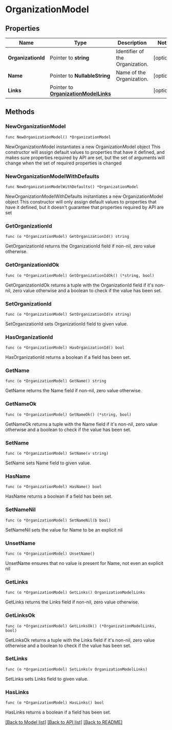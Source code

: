 # OrganizationModel

## Properties

Name | Type | Description | Notes
------------ | ------------- | ------------- | -------------
**OrganizationId** | Pointer to **string** | Identifier of the Organization. | [optional] 
**Name** | Pointer to **NullableString** | Name of the Organization. | [optional] 
**Links** | Pointer to [**OrganizationModelLinks**](OrganizationModelLinks.md) |  | [optional] 

## Methods

### NewOrganizationModel

`func NewOrganizationModel() *OrganizationModel`

NewOrganizationModel instantiates a new OrganizationModel object
This constructor will assign default values to properties that have it defined,
and makes sure properties required by API are set, but the set of arguments
will change when the set of required properties is changed

### NewOrganizationModelWithDefaults

`func NewOrganizationModelWithDefaults() *OrganizationModel`

NewOrganizationModelWithDefaults instantiates a new OrganizationModel object
This constructor will only assign default values to properties that have it defined,
but it doesn't guarantee that properties required by API are set

### GetOrganizationId

`func (o *OrganizationModel) GetOrganizationId() string`

GetOrganizationId returns the OrganizationId field if non-nil, zero value otherwise.

### GetOrganizationIdOk

`func (o *OrganizationModel) GetOrganizationIdOk() (*string, bool)`

GetOrganizationIdOk returns a tuple with the OrganizationId field if it's non-nil, zero value otherwise
and a boolean to check if the value has been set.

### SetOrganizationId

`func (o *OrganizationModel) SetOrganizationId(v string)`

SetOrganizationId sets OrganizationId field to given value.

### HasOrganizationId

`func (o *OrganizationModel) HasOrganizationId() bool`

HasOrganizationId returns a boolean if a field has been set.

### GetName

`func (o *OrganizationModel) GetName() string`

GetName returns the Name field if non-nil, zero value otherwise.

### GetNameOk

`func (o *OrganizationModel) GetNameOk() (*string, bool)`

GetNameOk returns a tuple with the Name field if it's non-nil, zero value otherwise
and a boolean to check if the value has been set.

### SetName

`func (o *OrganizationModel) SetName(v string)`

SetName sets Name field to given value.

### HasName

`func (o *OrganizationModel) HasName() bool`

HasName returns a boolean if a field has been set.

### SetNameNil

`func (o *OrganizationModel) SetNameNil(b bool)`

 SetNameNil sets the value for Name to be an explicit nil

### UnsetName
`func (o *OrganizationModel) UnsetName()`

UnsetName ensures that no value is present for Name, not even an explicit nil
### GetLinks

`func (o *OrganizationModel) GetLinks() OrganizationModelLinks`

GetLinks returns the Links field if non-nil, zero value otherwise.

### GetLinksOk

`func (o *OrganizationModel) GetLinksOk() (*OrganizationModelLinks, bool)`

GetLinksOk returns a tuple with the Links field if it's non-nil, zero value otherwise
and a boolean to check if the value has been set.

### SetLinks

`func (o *OrganizationModel) SetLinks(v OrganizationModelLinks)`

SetLinks sets Links field to given value.

### HasLinks

`func (o *OrganizationModel) HasLinks() bool`

HasLinks returns a boolean if a field has been set.


[[Back to Model list]](../README.md#documentation-for-models) [[Back to API list]](../README.md#documentation-for-api-endpoints) [[Back to README]](../README.md)


